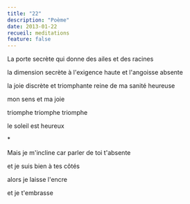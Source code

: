 ```yaml
---
title: "22"
description: "Poème"
date: 2013-01-22
recueil: meditations
feature: false
---
```


La porte secrète
qui donne des ailes
et des racines

la dimension secrète
à l'exigence haute
et l'angoisse absente

la joie discrète
et triomphante reine
de ma sanité heureuse

mon sens et ma joie

triomphe
triomphe
triomphe

le soleil est heureux

\*

Mais je m'incline car parler de toi t'absente

et je suis bien à tes côtés

alors je laisse l'encre

et je t'embrasse
